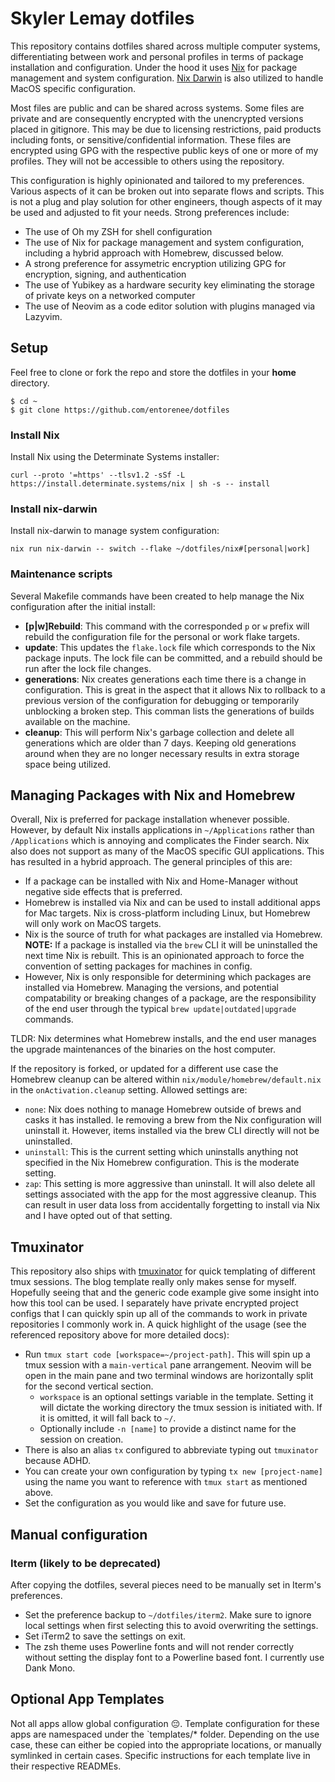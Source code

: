 # Skyler Lemay dotfiles

This repository contains dotfiles shared across multiple computer systems, differentiating between work and personal profiles in terms of package installation and configuration. Under the hood it uses [Nix](https://nixos.org/) for package management and system configuration. [Nix Darwin](https://github.com/nix-darwin/nix-darwin) is also utilized to handle MacOS specific configuration.

Most files are public and can be shared across systems. Some files are private and are consequently encrypted with the unencrypted versions placed in gitignore. This may be due to licensing restrictions, paid products including fonts, or sensitive/confidential information. These files are encrypted using GPG with the respective public keys of one or more of my profiles. They will not be accessible to others using the repository.

This configuration is highly opinionated and tailored to my preferences. Various aspects of it can be broken out into separate flows and scripts. This is not a plug and play solution for other engineers, though aspects of it may be used and adjusted to fit your needs. Strong preferences include:

* The use of Oh my ZSH for shell configuration
* The use of Nix for package management and system configuration, including a hybrid approach with Homebrew, discussed below.
* A strong preference for assymetric encryption utilizing GPG for encryption, signing, and authentication
* The use of Yubikey as a hardware security key eliminating the storage of private keys on a networked computer
* The use of Neovim as a code editor solution with plugins managed via Lazyvim.

## Setup

Feel free to clone or fork the repo and store the dotfiles in your **home** directory.
```
$ cd ~
$ git clone https://github.com/entorenee/dotfiles
```

### Install Nix

Install Nix using the Determinate Systems installer:
```
curl --proto '=https' --tlsv1.2 -sSf -L https://install.determinate.systems/nix | sh -s -- install
```

### Install nix-darwin

Install nix-darwin to manage system configuration:
```
nix run nix-darwin -- switch --flake ~/dotfiles/nix#[personal|work]
```

### Maintenance scripts

Several Makefile commands have been created to help manage the Nix configuration after the initial install:

* **[p|w]Rebuild**: This command with the corresponded `p` or `w` prefix will rebuild the configuration file for the personal or work flake targets.
* **update**: This updates the `flake.lock` file which corresponds to the Nix package inputs. The lock file can be committed, and a rebuild should be run after the lock file changes.
* **generations**: Nix creates generations each time there is a change in configuration. This is great in the aspect that it allows Nix to rollback to a previous version of the configuration for debugging or temporarily unblocking a broken step. This comman lists the generations of builds available on the machine.
* **cleanup**: This will perform Nix's garbage collection and delete all generations which are older than 7 days. Keeping old generations around when they are no longer necessary results in extra storage space being utilized.

## Managing Packages with Nix and Homebrew

Overall, Nix is preferred for package installation whenever possible. However, by default Nix installs applications in `~/Applications` rather than `/Applications` which is annoying and complicates the Finder search. Nix also does not support as many of the MacOS specific GUI applications. This has resulted in a hybrid approach. The general principles of this are:

* If a package can be installed with Nix and Home-Manager without negative side effects that is preferred.
* Homebrew is installed via Nix and can be used to install additional apps for Mac targets. Nix is cross-platform including Linux, but Homebrew will only work on MacOS targets.
* Nix is the source of truth for what packages are installed via Homebrew. **NOTE:** If a package is installed via the `brew` CLI it will be uninstalled the next time Nix is rebuilt. This is an opinionated approach to force the convention of setting packages for machines in config.
* However, Nix is only responsible for determining which packages are installed via Homebrew. Managing the versions, and potential compatability or breaking changes of a package, are the responsibility of the end user through the typical `brew update|outdated|upgrade` commands.

TLDR: Nix determines what Homebrew installs, and the end user manages the upgrade maintenances of the binaries on the host computer.

If the repository is forked, or updated for a different use case the Homebrew cleanup can be altered within `nix/module/homebrew/default.nix` in the `onActivation.cleanup` setting. Allowed settings are:

* `none`: Nix does nothing to manage Homebrew outside of brews and casks it has installed. Ie removing a brew from the Nix configuration will uninstall it. However, items installed via the brew CLI directly will not be uninstalled.
* `uninstall`: This is the current setting which uninstalls anything not specified in the Nix Homebrew configuration. This is the moderate setting.
* `zap`: This setting is more aggressive than uninstall. It will also delete all settings associated with the app for the most aggressive cleanup. This can result in user data loss from accidentally forgetting to install via Nix and I have opted out of that setting.

## Tmuxinator

This repository also ships with [tmuxinator](https://github.com/tmuxinator/tmuxinator) for quick templating of different tmux sessions. The blog template really only makes sense for myself. Hopefully seeing that and the generic code example give some insight into how this tool can be used. I separately have private encrypted project configs that I can quickly spin up all of the commands to work in private repositories I commonly work in. A quick highlight of the usage (see the referenced repository above for more detailed docs):

* Run `tmux start code [workspace=~/project-path]`. This will spin up a tmux session with a `main-vertical` pane arrangement. Neovim will be open in the main pane and two terminal windows are horizontally split for the second vertical section.
  * `workspace` is an optional settings variable in the template. Setting it will dictate the working directory the tmux session is initiated with. If it is omitted, it will fall back to `~/`.
  * Optionally include `-n [name]` to provide a distinct name for the session on creation.
* There is also an alias `tx` configured to abbreviate typing out `tmuxinator` because ADHD.
* You can create your own configuration by typing `tx new [project-name]` using the name you want to reference with `tmux start` as mentioned above.
* Set the configuration as you would like and save for future use.

## Manual configuration

### Iterm (likely to be deprecated)

After copying the dotfiles, several pieces need to be manually set in Iterm's preferences.

- Set the preference backup to `~/dotfiles/iterm2`. Make sure to ignore local settings when first selecting this to avoid overwriting the settings.
- Set iTerm2 to save the settings on exit.
- The zsh theme uses Powerline fonts and will not render correctly without setting the display font to a Powerline based font. I currently use Dank Mono.

## Optional App Templates

Not all apps allow global configuration 😔. Template configuration for these apps are namespaced under the `templates/* folder. Depending on the use case, these can either be copied into the appropriate locations, or manually symlinked in certain cases. Specific instructions for each template live in their respective READMEs.

